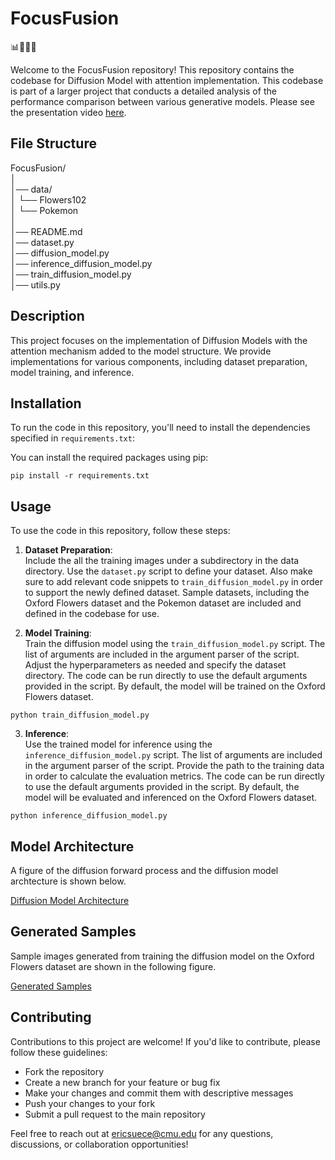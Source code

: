 # FocusFusion

📊🔬🤖🚀

Welcome to the FocusFusion repository! This repository contains the codebase for Diffusion Model with attention implementation. This codebase is part of a larger project that conducts a detailed analysis of the performance comparison between various generative models. Please see the presentation video [here](https://www.youtube.com/watch?v=yZ9bIT23XEw). 

## File Structure

FocusFusion/  
│  
│── data/  
│ └── Flowers102  
│ └── Pokemon  
│  
│── README.md  
│── dataset.py  
│── diffusion_model.py  
│── inference_diffusion_model.py  
│── train_diffusion_model.py  
│── utils.py  

## Description

This project focuses on the implementation of Diffusion Models with the attention mechanism added to the model structure. We provide implementations for various components, including dataset preparation, model training, and inference.

## Installation

To run the code in this repository, you'll need to install the dependencies specified in `requirements.txt`:

You can install the required packages using pip:
```
pip install -r requirements.txt
```

## Usage

To use the code in this repository, follow these steps:

1. **Dataset Preparation**:  
Include the all the training images under a subdirectory in the data directory. Use the `dataset.py` script to define your dataset. Also make sure to add relevant code snippets to `train_diffusion_model.py` in order to support the newly defined dataset. Sample datasets, including the Oxford Flowers dataset and the Pokemon dataset are included and defined in the codebase for use. 

2. **Model Training**:  
Train the diffusion model using the `train_diffusion_model.py` script. The list of arguments are included in the argument parser of the script. Adjust the hyperparameters as needed and specify the dataset directory. The code can be run directly to use the default arguments provided in the script. By default, the model will be trained on the Oxford Flowers dataset. 
```
python train_diffusion_model.py
```

3. **Inference**:  
Use the trained model for inference using the `inference_diffusion_model.py` script. The list of arguments are included in the argument parser of the script. Provide the path to the training data in order to calculate the evaluation metrics. The code can be run directly to use the default arguments provided in the script. By default, the model will be evaluated and inferenced on the Oxford Flowers dataset. 
```
python inference_diffusion_model.py
```

## Model Architecture

A figure of the diffusion forward process and the diffusion model archtecture is shown below.

[Diffusion Model Architecture](./imgs/diffusion_model.png)

## Generated Samples 

Sample images generated from training the diffusion model on the Oxford Flowers dataset are shown in the following figure.

[Generated Samples](./imgs/sample_images.png)

## Contributing

Contributions to this project are welcome! If you'd like to contribute, please follow these guidelines:

- Fork the repository
- Create a new branch for your feature or bug fix
- Make your changes and commit them with descriptive messages
- Push your changes to your fork
- Submit a pull request to the main repository

Feel free to reach out at [ericsuece@cmu.edu](mailto:ericsuece@cmu.edu) for any questions, discussions, or collaboration opportunities!